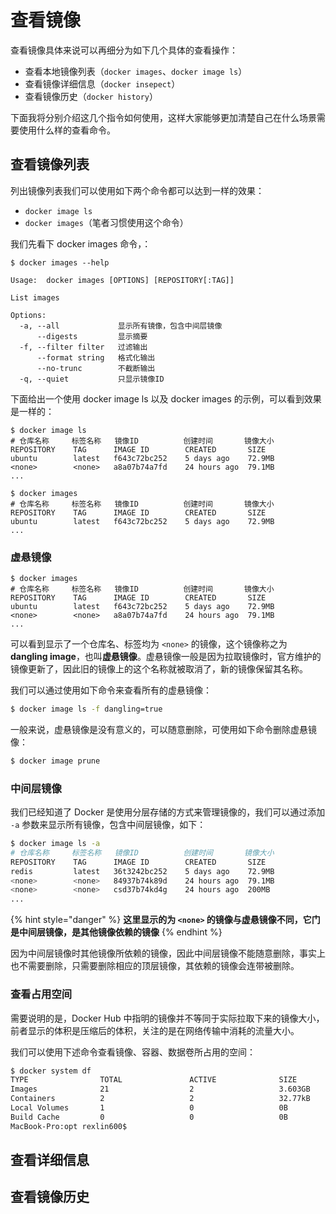 # 查看镜像

查看镜像具体来说可以再细分为如下几个具体的查看操作：

* 查看本地镜像列表（`docker images`、`docker image ls`）
* 查看镜像详细信息（`docker insepect`）
* 查看镜像历史（`docker history`）

下面我将分别介绍这几个指令如何使用，这样大家能够更加清楚自己在什么场景需要使用什么样的查看命令。

## 查看镜像列表

列出镜像列表我们可以使用如下两个命令都可以达到一样的效果：

* `docker image ls`
* `docker images`（笔者习惯使用这个命令）

我们先看下 docker images 命令，：

```text
$ docker images --help

Usage:	docker images [OPTIONS] [REPOSITORY[:TAG]]

List images

Options:
  -a, --all             显示所有镜像，包含中间层镜像
      --digests         显示摘要
  -f, --filter filter   过滤输出
      --format string   格式化输出
      --no-trunc        不截断输出
  -q, --quiet           只显示镜像ID
```

下面给出一个使用 docker image ls 以及 docker images 的示例，可以看到效果是一样的：

```text
$ docker image ls
# 仓库名称     标签名称   镜像ID          创建时间       镜像大小
REPOSITORY    TAG      IMAGE ID        CREATED       SIZE
ubuntu        latest   f643c72bc252    5 days ago    72.9MB
<none>        <none>   a8a07b74a7fd    24 hours ago  79.1MB
...

$ docker images
# 仓库名称     标签名称   镜像ID          创建时间       镜像大小
REPOSITORY    TAG      IMAGE ID        CREATED       SIZE
ubuntu        latest   f643c72bc252    5 days ago    72.9MB
...
```

###  虚悬镜像

```text
$ docker images
# 仓库名称     标签名称   镜像ID          创建时间       镜像大小
REPOSITORY    TAG      IMAGE ID        CREATED       SIZE
ubuntu        latest   f643c72bc252    5 days ago    72.9MB
<none>        <none>   a8a07b74a7fd    24 hours ago  79.1MB
...
```

可以看到显示了一个仓库名、标签均为 `<none>` 的镜像，这个镜像称之为 **dangling image**，也叫**虚悬镜像**。虚悬镜像一般是因为拉取镜像时，官方维护的镜像更新了，因此旧的镜像上的这个名称就被取消了，新的镜像保留其名称。

我们可以通过使用如下命令来查看所有的虚悬镜像：

```bash
$ docker image ls -f dangling=true
```

一般来说，虚悬镜像是没有意义的，可以随意删除，可使用如下命令删除虚悬镜像：

```bash
$ docker image prune
```

### 中间层镜像

我们已经知道了 Docker 是使用分层存储的方式来管理镜像的，我们可以通过添加 `-a` 参数来显示所有镜像，包含中间层镜像，如下：

```bash
$ docker image ls -a
# 仓库名称     标签名称   镜像ID          创建时间       镜像大小
REPOSITORY    TAG      IMAGE ID        CREATED       SIZE
redis         latest   36t3242bc252    5 days ago    72.9MB
<none>        <none>   84937b74k89d    24 hours ago  79.1MB
<none>        <none>   csd37b74kd4g    24 hours ago  200MB
...
```

{% hint style="danger" %}
**这里显示的为 `<none>` 的镜像与虚悬镜像不同，它门是中间层镜像，是其他镜像依赖的镜像**
{% endhint %}

因为中间层镜像时其他镜像所依赖的镜像，因此中间层镜像不能随意删除，事实上也不需要删除，只需要删除相应的顶层镜像，其依赖的镜像会连带被删除。

### 查看占用空间

需要说明的是，Docker Hub 中指明的镜像并不等同于实际拉取下来的镜像大小，前者显示的体积是压缩后的体积，关注的是在网络传输中消耗的流量大小。

我们可以使用下述命令查看镜像、容器、数据卷所占用的空间：

```bash
$ docker system df
TYPE                TOTAL               ACTIVE              SIZE                RECLAIMABLE
Images              21                  2                   3.603GB             3.552GB (98%)
Containers          2                   2                   32.77kB             0B (0%)
Local Volumes       1                   0                   0B                  0B
Build Cache         0                   0                   0B                  0B
MacBook-Pro:opt rexlin600$
```

## 查看详细信息









## 查看镜像历史



